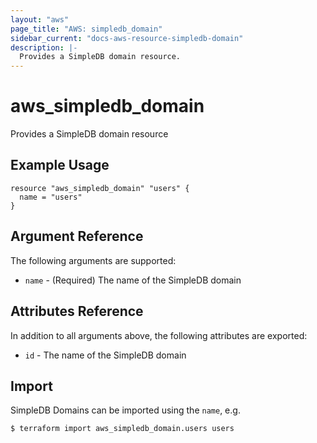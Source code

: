 ```yaml
---
layout: "aws"
page_title: "AWS: simpledb_domain"
sidebar_current: "docs-aws-resource-simpledb-domain"
description: |-
  Provides a SimpleDB domain resource.
---
```


# aws_simpledb_domain

Provides a SimpleDB domain resource

## Example Usage

```hcl
resource "aws_simpledb_domain" "users" {
  name = "users"
}
```

## Argument Reference

The following arguments are supported:

* `name` - (Required) The name of the SimpleDB domain

## Attributes Reference

In addition to all arguments above, the following attributes are exported:

* `id` - The name of the SimpleDB domain

## Import

SimpleDB Domains can be imported using the `name`, e.g.

```
$ terraform import aws_simpledb_domain.users users
```
